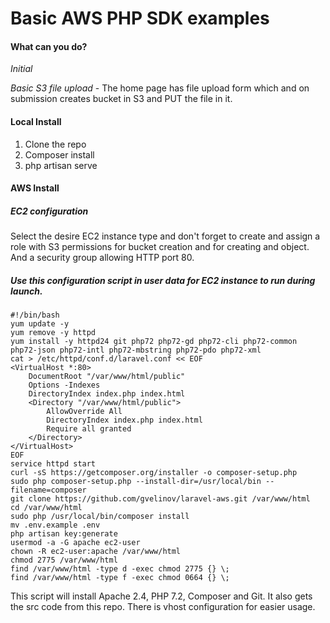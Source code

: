 # Basic AWS PHP SDK examples

#### What can you do?
_Initial_ 

*Basic S3 file upload* - The home page has file upload form which and on submission
creates bucket in S3 and PUT the file in it.  

#### Local Install
1. Clone the repo
2. Composer install
3. php artisan serve

#### AWS Install

##### EC2 configuration

Select the desire EC2 instance type and don't forget to create and assign a role with S3 permissions
for bucket creation and for creating and object. And a security group allowing HTTP port 80.

##### Use this configuration script in user data for EC2 instance to run during launch.

```
#!/bin/bash
yum update -y
yum remove -y httpd
yum install -y httpd24 git php72 php72-gd php72-cli php72-common php72-json php72-intl php72-mbstring php72-pdo php72-xml
cat > /etc/httpd/conf.d/laravel.conf << EOF
<VirtualHost *:80>
    DocumentRoot "/var/www/html/public"
    Options -Indexes
    DirectoryIndex index.php index.html
    <Directory "/var/www/html/public">
        AllowOverride All
        DirectoryIndex index.php index.html
        Require all granted
    </Directory>
</VirtualHost>
EOF
service httpd start
curl -sS https://getcomposer.org/installer -o composer-setup.php
sudo php composer-setup.php --install-dir=/usr/local/bin --filename=composer
git clone https://github.com/gvelinov/laravel-aws.git /var/www/html
cd /var/www/html
sudo php /usr/local/bin/composer install
mv .env.example .env
php artisan key:generate
usermod -a -G apache ec2-user
chown -R ec2-user:apache /var/www/html
chmod 2775 /var/www/html
find /var/www/html -type d -exec chmod 2775 {} \;
find /var/www/html -type f -exec chmod 0664 {} \;
```

This script will install Apache 2.4, PHP 7.2, Composer and Git. It also 
gets the src code from this repo. There is vhost configuration for easier usage.


